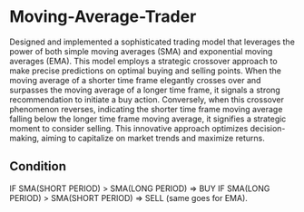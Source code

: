 # Moving-Average-Trader
Designed and implemented a sophisticated trading model that leverages the power of both simple moving averages (SMA) and exponential moving averages (EMA). This model employs a strategic crossover approach to make precise predictions on optimal buying and selling points. When the moving average of a shorter time frame elegantly crosses over and surpasses the moving average of a longer time frame, it signals a strong recommendation to initiate a buy action. Conversely, when this crossover phenomenon reverses, indicating the shorter time frame moving average falling below the longer time frame moving average, it signifies a strategic moment to consider selling. This innovative approach optimizes decision-making, aiming to capitalize on market trends and maximize returns.
## Condition
IF SMA(SHORT PERIOD) > SMA(LONG PERIOD) => BUY
IF SMA(LONG PERIOD) > SMA(SHORT PERIOD) => SELL
(same goes for EMA).

